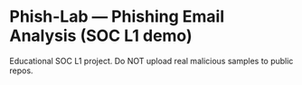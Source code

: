 # Phish-Lab — Phishing Email Analysis (SOC L1 demo)

Educational SOC L1 project. Do NOT upload real malicious samples to public repos.

